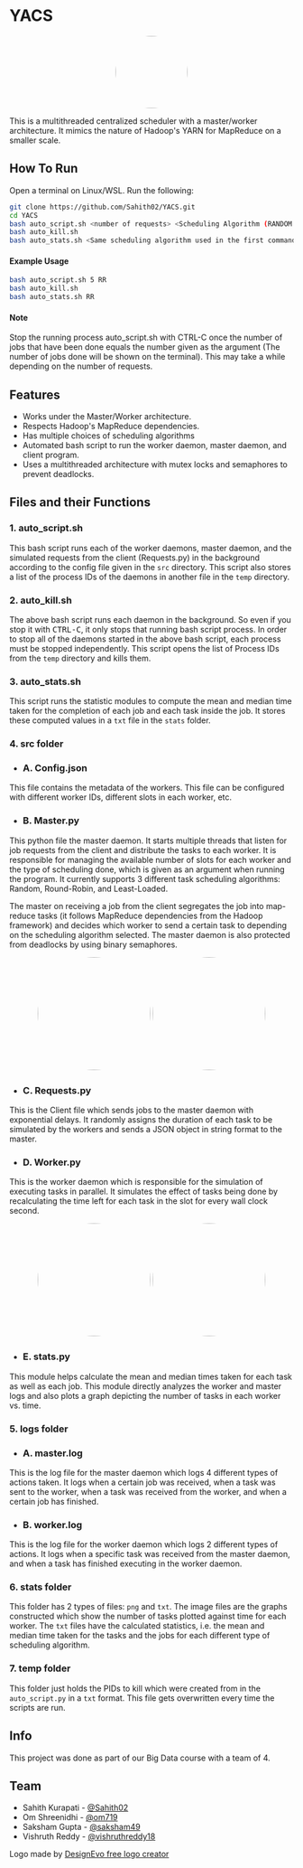 # YACS

<p align="center"><kbd><img src="./images/logo.jpg" width="128px" style="border-radius: 500px;"></kbd><p>


This is a multithreaded centralized scheduler with a master/worker architecture. It mimics the nature of Hadoop's YARN for MapReduce on a smaller scale. 

## How To Run

Open a terminal on Linux/WSL. Run the following:

```bash
git clone https://github.com/Sahith02/YACS.git
cd YACS
bash auto_script.sh <number of requests> <Scheduling Algorithm (RANDOM / RR / LL)>
bash auto_kill.sh
bash auto_stats.sh <Same scheduling algorithm used in the first command>
```

#### Example Usage

```bash
bash auto_script.sh 5 RR
bash auto_kill.sh
bash auto_stats.sh RR
```

#### Note
Stop the running process auto_script.sh with CTRL-C  once the number of jobs that have been done equals the number given as the argument (The number of jobs done will be shown on the terminal). This may take a while depending on the number of requests.

## Features

- Works under the Master/Worker architecture.
- Respects Hadoop's MapReduce dependencies.
- Has multiple choices of scheduling algorithms
- Automated bash script to run the worker daemon, master daemon, and client program.
- Uses a multithreaded architecture with mutex locks and semaphores to prevent deadlocks.

## Files and their Functions

### 1. auto_script.sh
This bash script runs each of the worker daemons, master daemon, and the simulated requests from the client (Requests.py) in the background according to the config file given in the `src` directory. This script also stores a list of the process IDs of the daemons in another file in the `temp` directory.

### 2. auto_kill.sh
The above bash script runs each daemon in the background. So even if you stop it with <kbd>CTRL-C</kbd>, it only stops that running bash script process. In order to stop all of the daemons started in the above bash script, each process must be stopped independently. This script opens the list of Process IDs from the `temp` directory and kills them.

### 3. auto_stats.sh
This script runs the statistic modules to compute the mean and median time taken for the completion of each job and each task inside the job. It stores these computed values in a `txt` file in the `stats` folder.

### 4. src folder
- ### A. Config.json
This file contains the metadata of the workers. This file can be configured with different worker IDs, different slots in each worker, etc.

- ### B. Master.py
This python file the master daemon. It starts multiple threads that listen for job requests from the client and distribute the tasks to each worker. It is responsible for managing the available number of slots for each worker and the type of scheduling done, which is given as an argument when running the program. It currently supports 3 different task scheduling algorithms: Random, Round-Robin, and Least-Loaded.

The master on receiving a job from the client segregates the job into map-reduce tasks (it follows MapReduce dependencies from the Hadoop framework) and decides which worker to send a certain task to depending on the scheduling algorithm selected. The master daemon is also protected from deadlocks by using binary semaphores.

<p align="center">
	<kbd><img src="./images/master1.png" width="200px" style="border-radius: 500px;"></kbd>
	<kbd><img src="./images/master2.png" width="200px" style="border-radius: 500px;"></kbd>
<p>

- ### C. Requests.py
This is the Client file which sends jobs to the master daemon with exponential delays. It randomly assigns the duration of each task to be simulated by the workers and sends a JSON object in string format to the master.

- ### D. Worker.py
This is the worker daemon which is responsible for the simulation of executing tasks in parallel. It simulates the effect of tasks being done by recalculating the time left for each task in the slot for every wall clock second.

<p align="center">
	<kbd><img src="./images/worker1.png" width="200px" style="border-radius: 500px;"></kbd>
	<kbd><img src="./images/worker2.png" width="200px" style="border-radius: 500px;"></kbd>
<p>


- ### E. stats.py
This module helps calculate the mean and median times taken for each task as well as each job. This module directly analyzes the worker and master logs and also plots a graph depicting the number of tasks in each worker vs. time.

### 5. logs folder
- ### A. master.log
This is the log file for the master daemon which logs 4 different types of actions taken. It logs when a certain job was received, when a task was sent to the worker, when a task was received from the worker, and when a certain job has finished.

- ### B. worker.log
This is the log file for the worker daemon which logs 2 different types of actions. It logs when a specific task was received from the master daemon, and when a task has finished executing in the worker daemon.


### 6. stats folder
This folder has 2 types of files: `png` and `txt`. The image files are the graphs constructed which show the number of tasks plotted against time for each worker. The `txt` files have the calculated statistics, i.e. the mean and median time taken for the tasks and the jobs for each different type of scheduling algorithm.

### 7. temp folder
This folder just holds the PIDs to kill which were created from in the `auto_script.py` in a `txt` format. This file gets overwritten every time the scripts are run.


## Info
This project was done as part of our Big Data course with a team of 4.

## Team
- Sahith Kurapati - [@Sahith02]( https://github.com/Sahith02 )
- Om Shreenidhi - [@om719]( https://github.com/om719 )
- Saksham Gupta - [@saksham49]( https://github.com/saksham49 )
- Vishruth Reddy - [@vishruthreddy18]( https://github.com/vishruthreddy18 )


<div>Logo made by <a href="https://www.designevo.com/logo-maker/" title="Free Online Logo Maker">DesignEvo free logo creator</a></div>
